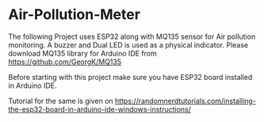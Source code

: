 # Air-Pollution-Meter

The following Project uses ESP32 along with MQ135 sensor for Air pollution monitoring.
A buzzer and Dual LED is used as a physical indicator.
Please download MQ135 library for Arduino IDE from https://github.com/GeorgK/MQ135

Before starting with this project make sure you have ESP32 board installed in Arduino IDE.

Tutorial for the same is given on https://randomnerdtutorials.com/installing-the-esp32-board-in-arduino-ide-windows-instructions/
